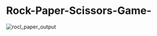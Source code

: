 # Rock-Paper-Scissors-Game-
![rocl_paper_output](https://github.com/ChintaSonia/Rock-Paper-Scissors-Game-/assets/140042330/7de41f35-16cb-4644-8e13-0569258747b8)


